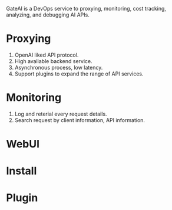 GateAI is a DevOps service to proxying, monitoring, cost tracking, analyzing, and debugging AI APIs.
# Proxying
1. OpenAI liked API protocol.
2. High avaliable backend service.
3. Asynchronous process, low latency.
4. Support plugins to expand the range of API services.

# Monitoring
1. Log and reterial every request details.
2. Search request by client information, API information.

# WebUI

# Install

# Plugin
